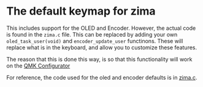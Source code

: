 # The default keymap for zima

This includes support for the OLED and Encoder.  However, the actual code is found in the `zima.c` file. This can be replaced by adding your own `oled_task_user(void)` and `encoder_update_user` functinons. These will replace what is in the keyboard, and allow you to customize these features. 

The reason that this is done this way, is so that this functionality will work on the [QMK Configurator](https://config.qmk.fm/#/splitkb/zima/LAYOUT_ortho_4x3)

For reference, the code used for the oled and encoder defaults is in [zima.c](https://github.com/qmk/qmk_firmware/tree/master/keyboards/splitkb/zima/zima.c).
